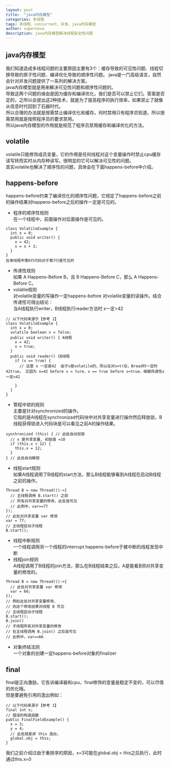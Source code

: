```yaml
---
layout: post
title:  "java内存模型"
categories: 多线程
tags: 多线程、concurrent、并发、java内存模型
author: supernova
description: java内存模型解决线程安全性问题
---
```

## java内存模型
我们知道造成多线程问题的主要原因主要有3个：缓存导致的可见性问题、线程切换导致的原子性问题、编译优化导致的顺序性问题。
java是一门高级语言，自然会针对并发问题提供了一系列的解决方案。  
java内存模型就是用来解决可见性问题和顺序性问题的。  
导致这两个问题的缘由是因为缓存和编译优化，我们是否可以禁止它们。答案是否定的，之所以会提出这2种技术，就是为了提高程序的执行效率，如果禁止了就像从信息时代回到了石器时代。  
所以合理的办法就是按需禁止编译优化和缓存。何时禁用只有程序员知道，所以按需禁用就是按照程序员的要求禁用。  
所以java内存模型的作用就是规范了程序员禁用缓存和编译优化的方法。    

## volatile
volatile只能修饰成员变量，它的作用是任何线程对这个变量操作时禁止cpu缓存读写转而实时从内存种读写。很明显的它可以解决可见性的问题。  
其实volatile也解决了顺序性的问题，具体会在下面happens-before中介绍。    

## happens-before 
happens-before约束了编译优化的顺序性问题，它规定了happens-before之前的操作结果对happens-before之后的操作一定是可见的。  
* 程序的顺序性规则  
在一个线程中，前面操作对后面操作是可见的。
```
class VolatileExample {
  int x = 0;
  public void writer() {
    x = 42;
    v = x + 3;
  }
}
在单线程中第6行代码对于第7行是可见的
```
* 传递性规则  
如果 A Happens-Before B，且 B Happens-Before C，那么 A Happens-Before C。  
* volatile规则  
对volatile变量的写操作一定happens-before 对volatile变量的读操作。结合传递性可得出结论：   
当A线程执行writer，B线程执行reader方法时 x一定=42  
 
```
// 以下代码来源于【参考 1】
class VolatileExample {
  int x = 0;
  volatile boolean v = false;
  public void writer() { A线程
    x = 42;
    v = true;
  }
  public void reader() {B线程
    if (v == true) {
      // 这里 x 一定是42  由于v是volatile的，所以在对v=tr后，Bread时一定时42true。 又因为 x=42 before v = ture，v == true before v=true，根据传递性x一定=42
      
    }
  }
}

```

* 管程中锁的规则  
主要是针对synchronized的操作。    
它指的是A线程在synchronizad代码块中对共享变量进行操作然后释放锁，B线程获得锁进入代码块是可以看见之前A的操作结果。  

```
synchronized (this) { // 此处自动加锁
  // x 是共享变量, 初始值 =10
  if (this.x < 12) {
    this.x = 12; 
  }  
} // 此处自动解锁

```

* 线程start规则  
如果A线程调用了B线程的start方法，那么B线程能够看到A线程在启动B线程之前的操作。

```
Thread B = new Thread(()->{
  // 主线程调用 B.start() 之前
  // 所有对共享变量的修改，此处皆可见
  // 此例中，var==77
});
// 此处对共享变量 var 修改
var = 77;
// 主线程启动子线程
B.start();

```

* 线程中断规则  
一个线程调用另一个线程的interrupt happens-before于被中断的线程发现中断  
* 线程join规则  
A线程调用了B线程的join方法，那么在B线程结束之后，A是能看到B对共享变量的修改的。  

```
Thread B = new Thread(()->{
  // 此处对共享变量 var 修改
  var = 66;
});
// 例如此处对共享变量修改，
// 则这个修改结果对线程 B 可见
// 主线程启动子线程
B.start();
B.join()
// 子线程所有对共享变量的修改
// 在主线程调用 B.join() 之后皆可见
// 此例中，var==66

```

* 对象终结法则  
一个对象的创建一定happens-before对象的finalizer  

## final
final是正向激励，它告诉编译器和cpu，final修饰的变量是稳定不变的，可以尽情的优化哦。  
但是要避免引用的逸出例如：  

```
// 以下代码来源于【参考 1】
final int x;
// 错误的构造函数
public FinalFieldExample() { 
  x = 3;
  y = 4;
  // 此处就是讲 this 逸出，
  global.obj = this;
}

```

我们之前介绍过由于重排序的原因，x=3可能在global.obj = this之后执行，此时通过this.x=0
